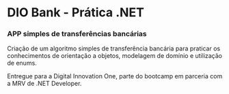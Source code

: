 # DIO Bank - Prática .NET

### APP simples de transferências bancárias

Criação de um algoritmo simples de transferência bancária para praticar os conhecimentos de orientação a objetos, modelagem de domínio e utilização de enums.

Entregue para a Digital Innovation One, parte do bootcamp em parceria com a MRV de .NET Developer.
